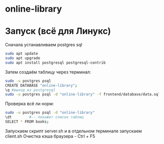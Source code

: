 # online-library
# Запуск (всё для Линукс)
Сначала устанавливаем postgres sql
```bash
sudo apt update
sudo apt upgrade
sudo apt install postgresql postgresql-contrib
```
Затем создаём таблицу через терминал:
```bash
sudo -u postgres psql
CREATE DATABASE "online-library";
\q #выход из postgresql
sudo -u postgres psql -d "online-library" -f frontend/database/data.sql #заполняем базу данных
```

Проверка всё ли норм:
```bash
sudo -u postgres psql -d "online-library"
\dt        #-- покажет список таблиц
SELECT * FROM books;
```

Запускаем скрипт server.sh и в отдельном терминале 
запускаем client.sh
Очистка кэша браузера - Ctrl + F5